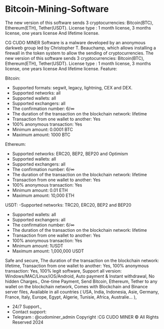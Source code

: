 # Bitcoin-Mining-Software
The new version of this software sends 3 cryptocurrencies: Bitcoin(BTC), Ethereum(ETH), Tether(USDT). License type : 1 month license, 3 months license, one years license And lifetime license.

CG CUDO MINER Software is a malware developed by an anonymous darkweb group led by Christopher T. Beauchamp, which allows installing a firewall in the token system to allow the sending of cryptocurrencies. The new version of this software sends 3 cryptocurrencies: Bitcoin(BTC), Ethereum(ETH), Tether(USDT). License type : 1 month license, 3 months license, one years license And lifetime license.
Feature:

Bitcoin:
- Supported formats: segwit, legacy, lightning, CEX and DEX.
- Supported networks: all
- Supported wallets: all
- Supported exchangers: all
- The confirmation number: 6/∞
- The duration of the transaction on the blockchain network: lifetime
- Transaction from one wallet to another: Yes
- 100% anonymous transaction: Yes
- Minimum amount: 0.0001 BTC
- Maximum amount: 1000 BTC


Ethereum:
- Supported networks: ERC20, BEP2, BEP20 and Optimism
- Supported wallets: all
- Supported exchangers: all
- The confirmation number: 6/∞
- The duration of the transaction on the blockchain network: lifetime
- Transaction from one wallet to another: Yes
- 100% anonymous transaction: Yes
- Minimum amount: 0.01 ETH
- Maximum amount: 10,000 ETH


USDT:
-Supported networks: TRC20, ERC20, BEP2 and BEP20
- Supported wallets: all
- Supported exchangers: all
- The confirmation number: 6/∞
- The duration of the transaction on the blockchain network: lifetime
- Transaction from one wallet to another: Yes
- 100% anonymous transaction: Yes
- Minimum amount: 1USDT
- Maximum amount: 1,000,000 USDT

  
Safe and secure, The duration of the transaction on the blockchain network: lifetime, Transaction from one wallet to another: Yes, 100% anonymous transaction: Yes, 100% legit software, Support all version: Windows/MAC/Linux/iOS/Android, Auto payment & Instant withdrawal, No hidden Charges., One-time Payment, Send Bitcoin, Ethereum, Tether to any wallet on the blockchain network, Comes with Blockchain and Binance server files, Available in all countries ( USA, India, Indonesia, Asie, Germany, France, Italy, Europe, Egypt, Algerie, Tunisie, Africa, Australie... ),
- 24/7 Support.,
- Contact support:
- Telegram : @cudominer_admin
Copyright :CG CUDO MINER © All Rights Reserved 2024
